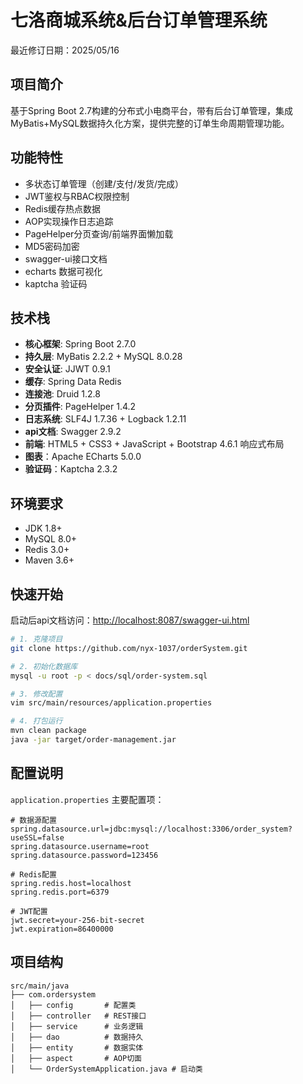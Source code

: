 # 七洛商城系统&后台订单管理系统

最近修订日期：2025/05/16

## 项目简介
基于Spring Boot 2.7构建的分布式小电商平台，带有后台订单管理，集成MyBatis+MySQL数据持久化方案，提供完整的订单生命周期管理功能。

## 功能特性
- 多状态订单管理（创建/支付/发货/完成）
- JWT鉴权与RBAC权限控制
- Redis缓存热点数据
- AOP实现操作日志追踪
- PageHelper分页查询/前端界面懒加载
- MD5密码加密
- swagger-ui接口文档
- echarts 数据可视化
- kaptcha 验证码

## 技术栈
- **核心框架**: Spring Boot 2.7.0
- **持久层**: MyBatis 2.2.2 + MySQL 8.0.28
- **安全认证**: JJWT 0.9.1
- **缓存**: Spring Data Redis
- **连接池**: Druid 1.2.8
- **分页插件**: PageHelper 1.4.2
- **日志系统**: SLF4J 1.7.36 + Logback 1.2.11
- **api文档**: Swagger 2.9.2
- **前端**: HTML5 + CSS3 + JavaScript + Bootstrap 4.6.1 响应式布局
- **图表**：Apache ECharts 5.0.0
- **验证码**：Kaptcha 2.3.2

## 环境要求
- JDK 1.8+
- MySQL 8.0+
- Redis 3.0+
- Maven 3.6+

## 快速开始
启动后api文档访问：[http://localhost:8087/swagger-ui.html](http://localhost:8087/swagger-ui.html)

```bash
# 1. 克隆项目
git clone https://github.com/nyx-1037/orderSystem.git

# 2. 初始化数据库
mysql -u root -p < docs/sql/order-system.sql

# 3. 修改配置
vim src/main/resources/application.properties

# 4. 打包运行
mvn clean package
java -jar target/order-management.jar
```

## 配置说明
`application.properties` 主要配置项：
```properties
# 数据源配置
spring.datasource.url=jdbc:mysql://localhost:3306/order_system?useSSL=false
spring.datasource.username=root
spring.datasource.password=123456

# Redis配置
spring.redis.host=localhost
spring.redis.port=6379

# JWT配置
jwt.secret=your-256-bit-secret
jwt.expiration=86400000
```



## 项目结构
```
src/main/java
├── com.ordersystem
│   ├── config       # 配置类
│   ├── controller   # REST接口
│   ├── service      # 业务逻辑
│   ├── dao          # 数据持久
│   ├── entity       # 数据实体
│   ├── aspect       # AOP切面
│   └── OrderSystemApplication.java # 启动类
```

